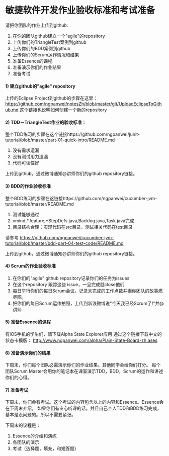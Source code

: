敏捷软件开发作业验收标准和考试准备
==================================

请把你团队的作业上传到github:
 1. 在你的团队github建立一个"agile"的repository
 1. 上传你们的TriangleTest案例到github
 1. 上传你们的BDD案例到github
 1. 上传你们的Scrum运作情况和结果
 1. 准备Essence的课程
 1. 准备演示你们的作业结果
 1. 准备考试

#### 1) 建立github的"agile" repository
上传的Eclipse Project到github的步骤在这里：https://github.com/ngpanwei/notesZh/blob/master/git/UploadEclipseToGithub.md
这个链接也说明如何创建一个新的repository

#### 2) TDD－TriangleTest作业的验收标准：
整个TDD练习的步骤在这个链接https://github.com/ngpanwei/junit-tutorial/blob/master/part-01-quick-intro/README.md
 1. 没有需求遗漏
 1. 没有测试用力遗漏
 1. 代码可读性好

上传到github，通过微博通知@讲师你们的github repository链接。

#### 3) BDD的作业验收标准
整个BDD练习的步骤在这链接https://github.com/ngpanwei/cucumber-jvm-tutorial/blob/master/README.md
 1. 测试能够通过
 1. xmind,*.feature,*StepDefs.java,Backlog.java,Task.java完成 
 1. 目录结构合理：实现代码在src目录，测试相关代码在test目录
 
请参考 https://github.com/ngpanwei/cucumber-jvm-tutorial/blob/master/bdd-part-04-test-code/README.md

上传到github，通过微博通知@讲师你们的github repository链接。

#### 4) Scrum的作业验收标准
 1. 在你们的"agile" github repository记录你们的任务为issues
 1. 在这个repository 跟踪这些 issue，一旦完成就close他们
 1. 每日举行你们的每日Scrum会议。记录未完成的工作点数并画你团队的故事燃尽图。
 1. 把你们的每日Scrum运作拍照，上传到新浪微博说"今天我已经Scrum了!"并@讲师

#### 5) 准备Essence的课程
有iOS手机的学生们，请下载Alpha State Explorer应用
通过这个链接下载中文的状态卡模版：
http://www.ngpanwei.com/alpha/Plain-State-Board-zh.ases

#### 6) 准备演示你们的结果
下周末，你们每个团队必需演示你们的作业结果。其他同学会给你们打分。
每个团队Scrum Master会用你的笔记本在课室演示TDD，BDD，Scrum的运作和讲述你们的心得。

#### 7) 准备考试
下周末，你们会有考试。这个考试的内容包含以上的内容和Essence。Essence会在下周末介绍。
如果你们有专心听课的话，并且自己个人TDD和BDD练习完成，基本是没问题的。所以不需要紧张。

下周末的议程是：
 1. Essence的介绍和演练
 1. 各团队的演示
 1. 考试（选择题，填充，和短答题） 

